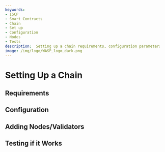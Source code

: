 ```yaml
---
keywords:
- ISCP
- Smart Contracts
- Chain
- Set up
- Configuration
- Nodes
- Tests
description:  Setting up a chain requirements, configuration parameters, validators and tests.
image: /img/logo/WASP_logo_dark.png
---
```

# Setting Up a Chain

## Requirements

## Configuration

## Adding Nodes/Validators

## Testing if it Works
